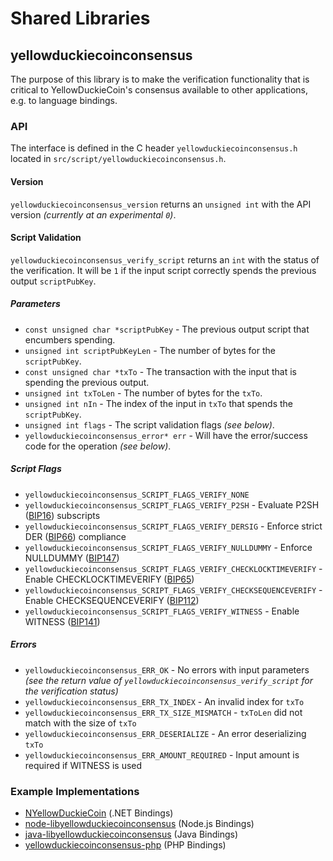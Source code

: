 Shared Libraries
================

## yellowduckiecoinconsensus

The purpose of this library is to make the verification functionality that is critical to YellowDuckieCoin's consensus available to other applications, e.g. to language bindings.

### API

The interface is defined in the C header `yellowduckiecoinconsensus.h` located in  `src/script/yellowduckiecoinconsensus.h`.

#### Version

`yellowduckiecoinconsensus_version` returns an `unsigned int` with the API version *(currently at an experimental `0`)*.

#### Script Validation

`yellowduckiecoinconsensus_verify_script` returns an `int` with the status of the verification. It will be `1` if the input script correctly spends the previous output `scriptPubKey`.

##### Parameters
- `const unsigned char *scriptPubKey` - The previous output script that encumbers spending.
- `unsigned int scriptPubKeyLen` - The number of bytes for the `scriptPubKey`.
- `const unsigned char *txTo` - The transaction with the input that is spending the previous output.
- `unsigned int txToLen` - The number of bytes for the `txTo`.
- `unsigned int nIn` - The index of the input in `txTo` that spends the `scriptPubKey`.
- `unsigned int flags` - The script validation flags *(see below)*.
- `yellowduckiecoinconsensus_error* err` - Will have the error/success code for the operation *(see below)*.

##### Script Flags
- `yellowduckiecoinconsensus_SCRIPT_FLAGS_VERIFY_NONE`
- `yellowduckiecoinconsensus_SCRIPT_FLAGS_VERIFY_P2SH` - Evaluate P2SH ([BIP16](https://github.com/bitcoin/bips/blob/master/bip-0016.mediawiki)) subscripts
- `yellowduckiecoinconsensus_SCRIPT_FLAGS_VERIFY_DERSIG` - Enforce strict DER ([BIP66](https://github.com/bitcoin/bips/blob/master/bip-0066.mediawiki)) compliance
- `yellowduckiecoinconsensus_SCRIPT_FLAGS_VERIFY_NULLDUMMY` - Enforce NULLDUMMY ([BIP147](https://github.com/bitcoin/bips/blob/master/bip-0147.mediawiki))
- `yellowduckiecoinconsensus_SCRIPT_FLAGS_VERIFY_CHECKLOCKTIMEVERIFY` - Enable CHECKLOCKTIMEVERIFY ([BIP65](https://github.com/bitcoin/bips/blob/master/bip-0065.mediawiki))
- `yellowduckiecoinconsensus_SCRIPT_FLAGS_VERIFY_CHECKSEQUENCEVERIFY` - Enable CHECKSEQUENCEVERIFY ([BIP112](https://github.com/bitcoin/bips/blob/master/bip-0112.mediawiki))
- `yellowduckiecoinconsensus_SCRIPT_FLAGS_VERIFY_WITNESS` - Enable WITNESS ([BIP141](https://github.com/bitcoin/bips/blob/master/bip-0141.mediawiki))

##### Errors
- `yellowduckiecoinconsensus_ERR_OK` - No errors with input parameters *(see the return value of `yellowduckiecoinconsensus_verify_script` for the verification status)*
- `yellowduckiecoinconsensus_ERR_TX_INDEX` - An invalid index for `txTo`
- `yellowduckiecoinconsensus_ERR_TX_SIZE_MISMATCH` - `txToLen` did not match with the size of `txTo`
- `yellowduckiecoinconsensus_ERR_DESERIALIZE` - An error deserializing `txTo`
- `yellowduckiecoinconsensus_ERR_AMOUNT_REQUIRED` - Input amount is required if WITNESS is used

### Example Implementations
- [NYellowDuckieCoin](https://github.com/NicolasDorier/NYellowDuckieCoin/blob/master/NYellowDuckieCoin/Script.cs#L814) (.NET Bindings)
- [node-libyellowduckiecoinconsensus](https://github.com/bitpay/node-libyellowduckiecoinconsensus) (Node.js Bindings)
- [java-libyellowduckiecoinconsensus](https://github.com/dexX7/java-libyellowduckiecoinconsensus) (Java Bindings)
- [yellowduckiecoinconsensus-php](https://github.com/Bit-Wasp/yellowduckiecoinconsensus-php) (PHP Bindings)
